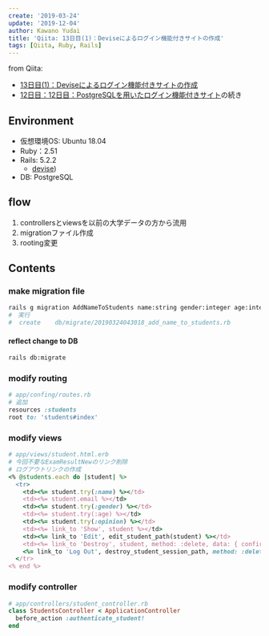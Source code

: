 ```yaml
---
create: '2019-03-24'
update: '2019-12-04'
author: Kawano Yudai
title: 'Qiita: 13日目(1)：Deviseによるログイン機能付きサイトの作成'
tags: [Qiita, Ruby, Rails]
---
```


from Qiita:
- [13日目(1)：Deviseによるログイン機能付きサイトの作成](https://qiita.com/OriverK/items/5a867dbadbcef452c9fd)
- [12日目：12日目：PostgreSQLを用いたログイン機能付きサイト](https://qiita.com/OriverK/items/ef1883408ea924376c1c)の続き

## Environment
- 仮想環境OS: Ubuntu 18.04
- Ruby：2.51
- Rails: 5.2.2
  - [devise](https://github.com/plataformatec/devise))
- DB: PostgreSQL

## flow
1. controllersとviewsを以前の大学データの方から流用
2. migrationファイル作成
3. rooting変更

## Contents
### make migration file
```sh
rails g migration AddNameToStudents name:string gender:integer age:integer opinion:text
#　実行
#  create    db/migrate/20190324043018_add_name_to_students.rb
```

#### reflect change to DB
```sh
rails db:migrate
```

### modify routing
```rb
# app/confing/routes.rb
# 追加
resources :students
root to: 'students#index'
```

### modify views
```rb
# app/views/student.html.erb
# 今回不要なExamResultNewのリンク削除
# ログアウトリンクの作成
<% @students.each do |student| %>
  <tr>
    <td><%= student.try(:name) %></td>
    <td><%= student.email %></td>
    <td><%= student.try(:gender) %></td>
    <td><%= student.try(:age) %></td>
    <td><%= student.try(:opinion) %></td>
    <td><%= link_to 'Show', student %></td>
    <td><%= link_to 'Edit', edit_student_path(student) %></td>
    <td><%= link_to 'Destroy', student, method: :delete, data: { confirm: 'Are you sure?' } %></td>
    <%= link_to 'Log Out', destroy_student_session_path, method: :delete %>
  </tr>
<% end %>
```

### modify controller
```rb
# app/controllers/student_controller.rb
class StudentsController < ApplicationController
  before_action :authenticate_student!
end
```